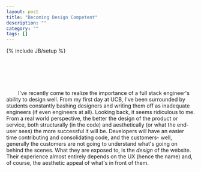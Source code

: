 ```yaml
---
layout: post
title: "Becoming Design Competent"
description: ""
category: ""
tags: []
---
```

{% include JB/setup %}

<div class="main">
  <div id="ani_container">
    <div class="ani selected" onclick="select($(this));">&nbsp;</div>
    <div class="ani" onclick="select($(this));">&nbsp;</div>
    <div class="ani" onclick="select($(this));">&nbsp;</div>
    <div class="ani" onclick="select($(this));">&nbsp;</div>
  </div>
  <div id="my_content">
    <div class="pcontent" style="display: block">
      <p>&#160;&#160;&#160;&#160;&#160;&#160;&#160;
      I've recently come to realize the importance of a full stack engineer's ability to design well. 
      From my first day at UCB, I've been surrounded by students constantly bashing designers 
      and writing them off as inadequate engineers (if even engineers at all). Looking back, it 
      seems ridiculous to me. From a real world perspective, the better the design of the product 
      or service, both structurally (in the code) and aesthetically (or what the end-user sees) the 
      more successful it will be. Developers will have an easier time contributing and consolidating 
      code, and the customers- well, generally the customers are not going to understand what's 
      going on behind the scenes. What they are exposed to, is the <i>design</i> of the website. 
      Their experience almost entirely depends on the UX (hence the name) and, of course, the 
      aesthetic appeal of what's in front of them.</p>
    </div>
    <div class="pcontent" style="display: none">
      <p>&#160;&#160;&#160;&#160;&#160;&#160;&#160;
      This leads my to my next point: the presentation of the product, or service, is vital.
      Even if it's directed towards developers (even if you're designing an API or a service
      to help develop an infrastructure) the attractiveness of the website or front-end,
      I can confidently say, will have a positive correlation with the success of the product.
      By no means do I claim design is any more important than the actual product or 
      service, but people respond to usability and beauty. It amazes me how few classes are
      offered at UCB, and other universities, which support learning how to design. I mean
      really design, not just how to write CSS and JS. As a result, students like me have 
      only the experience and knowledge gained from frequenting blogs and exploring open
      source code.</p>
    </div>
    <div class="pcontent" style="display: none">
    <p>&#160;&#160;&#160;&#160;&#160;&#160;&#160;
      Personally, I've spent time learning SASS, which I find incredibly useful, Photoshop,
      which is uncontested for building mockups and style guides, and JavaScript, along with
      a number of libraries which provide developers with a whole lot of freedom in design and the
      development of clean, interactive web applications. After everything, I find my design 
      skills to be rather lacking. I know they'll improve with experience, but I'm getting
      impatient! So I'll continue to polish them in my own time and at future internships, 
      to the best of my ability, despite the informal nature which involves becoming competant 
      in design.
      </p>
    </div>
    <div class="pcontent" style="display: none">
      <p>&#160;&#160;&#160;&#160;&#160;&#160;&#160;
        Each day I find myself realizing the amount of knowledge I have yet to acquire, which only
        inspires me to strive to learn all that I can. I've now held jobs working on front-end
        web development, back-end development, and development operations. Although I haven't
        decided what my focus will be, (which I think is just fine, I haven't even graduated yet)
        I understand the importance of great design and I'll be returning to working hard to 
        build and polish my skills across the stack (as opposed to focusing primarily on the
        back-end). Nothing would please me more than to gain the ability to design a website or web
        application which would personally impress me (especially aesthetically). This was
        a rather personal blog post- so I'll probably get back into the more technical aspects
        of my pursuit of knowledge as time goes on.
      </p>
    </div>
 
  </div>
</div>

